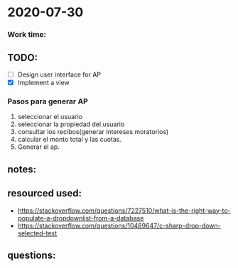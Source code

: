 # 2020-07-30

### Work time:

## TODO:
- [ ] Design user interface for AP
- [x] Implement a view
### Pasos para generar AP
1. seleccionar el usuario
2. seleccionar la propiedad del usuario
3. consultar los recibos(generar intereses moratorios)
4. calcular el monto total y las cuotas.
5. Generar el ap.

## notes:

## resourced used:
- https://stackoverflow.com/questions/7227510/what-is-the-right-way-to-populate-a-dropdownlist-from-a-database
- https://stackoverflow.com/questions/10489647/c-sharp-drop-down-selected-text

## questions:
